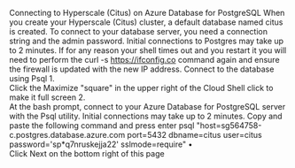 Connecting to Hyperscale (Citus) on Azure Database for PostgreSQL
When you create your Hyperscale (Citus) cluster, a default database named citus is created. To connect to your database server, you need a connection string and the admin password. Initial connections to Postgres may take up to 2 minutes. If for any reason your shell times out and you restart it you will need to perform the curl -s https://ifconfig.co command again and ensure the firewall is updated with the new IP address.
Connect to the database using Psql
1.	 
Click the Maximize "square" in the upper right of the Cloud Shell click to make it full screen
2.	 
At the bash prompt, connect to your Azure Database for PostgreSQL server with the Psql utility. Initial connections may take up to 2 minutes. Copy and paste the following command and press enter
psql "host=sg564758-c.postgres.database.azure.com port=5432 dbname=citus user=citus password='sp*q7nruskejja22' sslmode=require" 
•   
Click Next on the bottom right of this page
